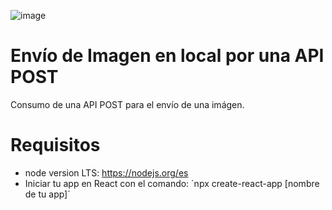 ![image]([https://www.flickr.com/photos/153724200@N07/40932659024](https://upload.wikimedia.org/wikipedia/commons/1/18/React_Native_Logo.png))

# Envío de Imagen en local por una API POST

Consumo de una API POST para el envío de una imágen.

# Requisitos
* node version LTS: https://nodejs.org/es
* Iniciar tu app en React con el comando: ´npx create-react-app [nombre de tu app]´
